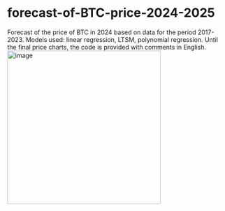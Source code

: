 # forecast-of-BTC-price-2024-2025
Forecast of the price of BTC in 2024 based on data for the period 2017-2023.
Models used: linear regression, LTSM, polynomial regression.
Until the final price charts, the code is provided with comments in English.
<img width="351" alt="image" src="https://github.com/gppoleshkin/forecast-of-BTC-price-2024-2025/assets/150899409/09be4502-6108-483c-b93f-7603270c3f9e">
